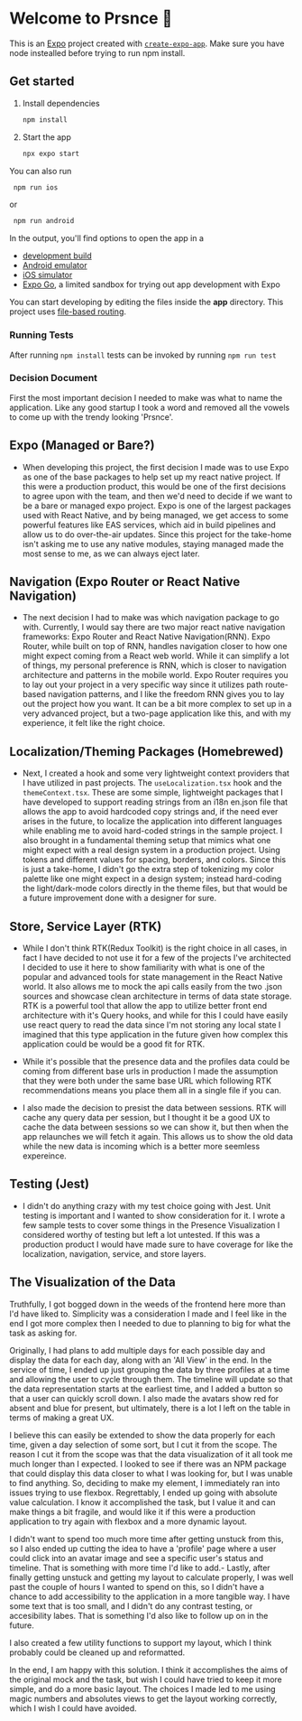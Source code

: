 # Welcome to Prsnce 👋

This is an [Expo](https://expo.dev) project created with [`create-expo-app`](https://www.npmjs.com/package/create-expo-app).
Make sure you have node instealled before trying to run npm install.

## Get started

1. Install dependencies

   ```bash
   npm install
   ```

2. Start the app

   ```bash
   npx expo start
   ```   

You can also run 
   ```bash
    npm run ios
   ```
or
   ```bash
    npm run android
   ```

In the output, you'll find options to open the app in a

- [development build](https://docs.expo.dev/develop/development-builds/introduction/)
- [Android emulator](https://docs.expo.dev/workflow/android-studio-emulator/)
- [iOS simulator](https://docs.expo.dev/workflow/ios-simulator/)
- [Expo Go](https://expo.dev/go), a limited sandbox for trying out app development with Expo

You can start developing by editing the files inside the **app** directory. This project uses [file-based routing](https://docs.expo.dev/router/introduction).

### Running Tests
After running `npm install` tests can be invoked by running `npm run test`
### Decision Document

First the most important decision I needed to make was what to name the application. Like any good startup I took a word and removed all the vowels to come up with the trendy looking 'Prsnce'.



## Expo (Managed or Bare?)
- When developing this project, the first decision I made was to use Expo as one of the base packages to help set up my react native project. If this were a production product, this would be one of the first decisions to agree upon with the team, and then we'd need to decide if we want to be a bare or managed expo project. Expo is one of the largest packages used with React Native, and by being managed, we get access to some powerful features like EAS services, which aid in build pipelines and allow us to do over-the-air updates. Since this project for the take-home isn't asking me to use any native modules, staying managed made the most sense to me, as we can always eject later.
## Navigation (Expo Router or React Native Navigation)
- The next decision I had to make was which navigation package to go with. Currently, I would say there are two major react native navigation frameworks: Expo Router and React Native Navigation(RNN). Expo Router, while built on top of RNN, handles navigation closer to how one might expect coming from a React web world. While it can simplify a lot of things, my personal preference is RNN, which is closer to navigation architecture and patterns in the mobile world. Expo Router requires you to lay out your project in a very specific way since it utilizes path route-based navigation patterns, and I like the freedom RNN gives you to lay out the project how you want. It can be a bit more complex to set up in a very advanced project, but a two-page application like this, and with my experience, it felt like the right choice.
## Localization/Theming Packages (Homebrewed)
- Next, I created a hook and some very lightweight context providers that I have utilized in past projects. The `useLocalization.tsx` hook and the `themeContext.tsx`. These are some simple, lightweight packages that I have developed to support reading strings from an i18n en.json file that allows the app to avoid hardcoded copy strings and, if the need ever arises in the future, to localize the application into different languages while enabling me to avoid hard-coded strings in the sample project. I also brought in a fundamental theming setup that mimics what one might expect with a real design system in a production project. Using tokens and different values for spacing, borders, and colors. Since this is just a take-home, I didn't go the extra step of tokenizing my color palette like one might expect in a design system; instead hard-coding the light/dark-mode colors directly in the theme files, but that would be a future improvement done with a designer for sure.
## Store, Service Layer (RTK)
- While I don't think RTK(Redux Toolkit) is the right choice in all cases, in fact I have decided to not use it for a few of the projects I've architected I decided to use it here to show familiarity with what is one of the popular and advanced tools for state management in the React Native world. It also allows me to mock the api calls easily from the two .json sources and showcase clean architecture in terms of data state storage. RTK is a powerful tool that allow the app to utilize better front end architecture with it's Query hooks, and while for this I could have easily use react query to read the data since I'm not storing any local state I imagined that this type application in the future given how complex this application could be would be a good fit for RTK.

- While it's possible that the presence data and the profiles data could be coming from different base urls in production I made the assumption that they were both under the same base URL which following RTK recommendations means you place them all in a single file if you can.

- I also made the decision to presist the data between sessions. RTK will cache any query data per session, but I thought it be a good UX to cache the data between sessions so we can show it, but then when the app relaunches we will fetch it again. This allows us to show the old data while the new data is incoming which is a better more seemless expereince.

## Testing (Jest)
- I didn't do anything crazy with my test choice going with Jest. Unit testing is important and I wanted to show consideration for it. I wrote a few sample tests to cover some things in the Presence Visualization I considered worthy of testing but left a lot untested. If this was a production product I would have made sure to have coverage for like the localization, navigation, service, and store layers. 

## The Visualization of the Data
Truthfully, I got bogged down in the weeds of the frontend here more than I'd have liked to. Simplicity was a consideration I made and I feel like in the end I got more complex then I needed to due to planning to big for what the task as asking for.

Originally, I had plans to add multiple days for each possible day and display the data for each day, along with an 'All View' in the end. In the service of time, I ended up just grouping the data by three profiles at a time and allowing the user to cycle through them. The timeline will update so that the data representation starts at the earliest time, and I added a button so that a user can quickly scroll down. I also made the avatars show red for absent and blue for present, but ultimately, there is a lot I left on the table in terms of making a great UX.

I believe this can easily be extended to show the data properly for each time, given a day selection of some sort, but I cut it from the scope. The reason I cut it from the scope was that the data visualization of it all took me much longer than I expected. I looked to see if there was an NPM package that could display this data closer to what I was looking for, but I was unable to find anything. So, deciding to make my element, I immediately ran into issues trying to use flexbox. Regrettably, I ended up going with absolute value calculation. I know it accomplished the task, but I value it and can make things a bit fragile, and would like it if this were a production application to try again with flexbox and a more dynamic layout. 

I didn't want to spend too much more time after getting unstuck from this, so I also ended up cutting the idea to have a 'profile' page where a user could click into an avatar image and see a specific user's status and timeline. That is something with more time I'd like to add.- Lastly, after finally getting unstuck and getting my layout to calculate properly, I was well past the couple of hours I wanted to spend on this, so I didn't have a chance to add accessibility to the application in a more tangible way. I have some text that is too small, and I didn't do any contrast testing, or accesibility labes. That is something I'd also like to follow up on in the future.

I also created a few utility functions to support my layout, which I think probably could be cleaned up and reformatted.

In the end, I am happy with this solution. I think it accomplishes the aims of the original mock and the task, but wish I could have tried to keep it more simple, and do a more basic layout. The choices I made led to me  using  magic numbers and absolutes views to get the layout working correctly, which I wish I could have avoided.